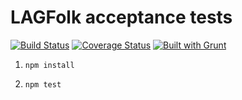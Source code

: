 # LAGFolk acceptance tests

[![Build Status][travis-image]][travis-url] [![Coverage Status][coveralls-image]][coveralls-url] [![Built with Grunt][grunt-image]][grunt-url]

[travis-url]: https://travis-ci.org/vergissberlin/lagfolk-test
[travis-image]: http://img.shields.io/travis/vergissberlin/lagfolk-test.svg
[coveralls-url]:https://coveralls.io/r/vergissberlin/lagfolk-test
[coveralls-image]:https://coveralls.io/repos/vergissberlin/lagfolk-test/badge.png
[grunt-url]:http://gruntjs.com/
[grunt-image]: https://cdn.gruntjs.com/builtwith.png

1. `npm install`

1. `npm test`
